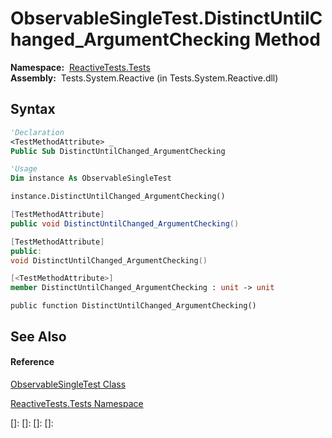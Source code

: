# ObservableSingleTest.DistinctUntilChanged\_ArgumentChecking Method

**Namespace:**  [ReactiveTests.Tests](ReactiveTests.Tests\ReactiveTests.Tests.md)  
**Assembly:**  Tests.System.Reactive (in Tests.System.Reactive.dll)

## Syntax

```vb
'Declaration
<TestMethodAttribute> _
Public Sub DistinctUntilChanged_ArgumentChecking
```

```vb
'Usage
Dim instance As ObservableSingleTest

instance.DistinctUntilChanged_ArgumentChecking()
```

```csharp
[TestMethodAttribute]
public void DistinctUntilChanged_ArgumentChecking()
```

```c++
[TestMethodAttribute]
public:
void DistinctUntilChanged_ArgumentChecking()
```

```fsharp
[<TestMethodAttribute>]
member DistinctUntilChanged_ArgumentChecking : unit -> unit 
```

```jscript
public function DistinctUntilChanged_ArgumentChecking()
```

## See Also

#### Reference

[ObservableSingleTest Class](ObservableSingleTest\ObservableSingleTest.md)

[ReactiveTests.Tests Namespace](ReactiveTests.Tests\ReactiveTests.Tests.md)

[]: 
[]: 
[]: 
[]: 